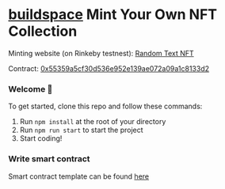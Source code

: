 # [buildspace](https://buildspace.so/) Mint Your Own NFT Collection
Minting website (on Rinkeby testnest): [Random Text NFT](https://nft-minting-testing.herokuapp.com/)

Contract: [0x55359a5cf30d536e952e139ae072a09a1c8133d2](https://rinkeby.etherscan.io/address/0x343a70b7bdf4cb57952e53c6b74699a3e05b3864)

### **Welcome 👋**
To get started, clone this repo and follow these commands:

1. Run `npm install` at the root of your directory
2. Run `npm run start` to start the project
3. Start coding!


### Write smart contract ### 
Smart contract template can be found [here](https://github.com/AnsenHuang14/NFT-Smart-Contract-Example)
